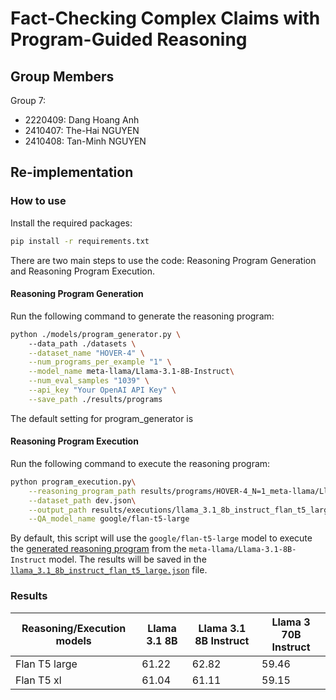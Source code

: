 # Fact-Checking Complex Claims with Program-Guided Reasoning

## Group Members
Group 7:
- 2220409: Dang Hoang Anh
- 2410407: The-Hai NGUYEN
- 2410408: Tan-Minh NGUYEN


## Re-implementation

### How to use
Install the required packages:
```bash
pip install -r requirements.txt
```

There are two main steps to use the code: Reasoning Program Generation and Reasoning Program Execution.

#### Reasoning Program Generation
Run the following command to generate the reasoning program:
```bash
python ./models/program_generator.py \ 
    --data_path ./datasets \
    --dataset_name "HOVER-4" \
    --num_programs_per_example "1" \
    --model_name meta-llama/Llama-3.1-8B-Instruct\
    --num_eval_samples "1039" \
    --api_key "Your OpenAI API Key" \
    --save_path ./results/programs
```
The default setting for program_generator is 

#### Reasoning Program Execution
Run the following command to execute the reasoning program:
```bash
python program_execution.py\
    --reasoning_program_path results/programs/HOVER-4_N=1_meta-llama/Llama-3.1-8B-Instruct_programs_v3.json\
    --dataset_path dev.json\
    --output_path results/executions/llama_3.1_8b_instruct_flan_t5_large.json\
    --QA_model_name google/flan-t5-large
```
By default, this script will use the `google/flan-t5-large` model to execute the [generated 
reasoning program](./results/programs/HOVER-4_N=1_meta-llama/Llama-3.1-8B-Instruct_programs_v3.json) from the `meta-llama/Llama-3.1-8B-Instruct` model. The results will be saved in the [`llama_3.1_8b_instruct_flan_t5_large.json`](./results/executions/llama_3.1_8b_instruct_flan_t5_large.json) file.

### Results

Reasoning/Execution models | Llama 3.1 8B | Llama 3.1 8B Instruct | Llama 3 70B Instruct 
--- | --- | --- | --- 
Flan T5 large | 61.22 | 62.82 | 59.46
Flan T5 xl | 61.04 | 61.11 | 59.15
